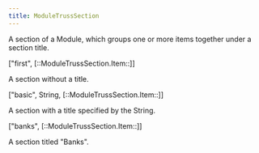 ```yaml
---
title: ModuleTrussSection
---
```


A section of a Module, which groups one or more items together under a section title.

<rule>["first", [::ModuleTrussSection.Item::]]</rule>

A section without a title.

<rule>["basic", String, [::ModuleTrussSection.Item::]]</rule>

A section with a title specified by the String.

<rule>["banks", [::ModuleTrussSection.Item::]]</rule>

A section titled "Banks".